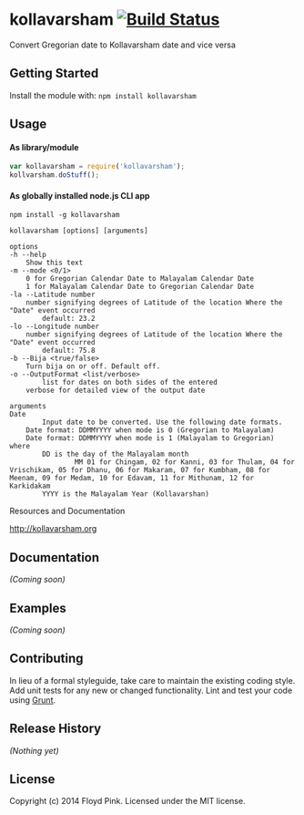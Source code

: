 # kollavarsham [![Build Status](https://secure.travis-ci.org/kollavarsham/kollavarsham-nodejs.png?branch=master)](http://travis-ci.org/kollavarsham/kollavarsham-nodejs)

Convert Gregorian date to Kollavarsham date and vice versa

## Getting Started
Install the module with: `npm install kollavarsham`

## Usage

#### As library/module

```javascript
var kollavarsham = require('kollavarsham');
kollvarsham.doStuff();
```

#### As globally installed node.js CLI app

```plain
npm install -g kollavarsham

kollavarsham [options] [arguments]

options
-h --help 
	Show this text
-m --mode <0/1>
	0 for Gregorian Calendar Date to Malayalam Calendar Date
	1 for Malayalam Calendar Date to Gregorian Calendar Date
-la --Latitude number
	number signifying degrees of Latitude of the location Where the "Date" event occurred
        default: 23.2
-lo --Longitude number
	number signifying degrees of Latitude of the location Where the "Date" event occurred
        default: 75.8
-b --Bija <true/false>
	Turn bija on or off. Default off.
-o --OutputFormat <list/verbose>
        list for dates on both sides of the entered
	verbose for detailed view of the output date

arguments
Date
        Input date to be converted. Use the following date formats. 
	Date format: DDMMYYYY when mode is 0 (Gregorian to Malayalam)
	Date format: DDMMYYYY when mode is 1 (Malayalam to Gregorian) where
		DD is the day of the Malayalam month
                MM 01 for Chingam, 02 for Kanni, 03 for Thulam, 04 for Vrischikam, 05 for Dhanu, 06 for Makaram, 07 for Kumbham, 08 for Meenam, 09 for Medam, 10 for Edavam, 11 for Mithunam, 12 for Karkidakam
		YYYY is the Malayalam Year (Kollavarshan)
```

Resources and Documentation

http://kollavarsham.org

## Documentation
_(Coming soon)_

## Examples
_(Coming soon)_

## Contributing
In lieu of a formal styleguide, take care to maintain the existing coding style. Add unit tests for any new or changed functionality. Lint and test your code using [Grunt](http://gruntjs.com/).

## Release History
_(Nothing yet)_

## License
Copyright (c) 2014 Floyd Pink. Licensed under the MIT license.
